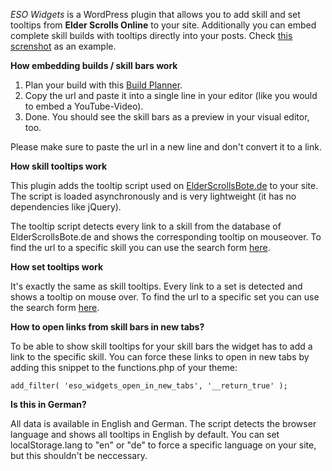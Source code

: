 _ESO Widgets_ is a WordPress plugin that allows you to add skill and set tooltips from **Elder Scrolls Online** to your site. Additionally you can embed complete skill builds with tooltips directly into your posts. Check <a href="https://ps.w.org/eso-widgets/assets/screenshot-1.png">this screnshot</a> as an example.

**How embedding builds / skill bars work**

1. Plan your build with this <a href="http://www.elderscrollsbote.de/planer/">Build Planner</a>.
2. Copy the url and paste it into a single line in your editor (like you would to embed a YouTube-Video).
3. Done. You should see the skill bars as a preview in your visual editor, too.

Please make sure to paste the url in a new line and don't convert it to a link.

**How skill tooltips work**

This plugin adds the tooltip script used on <a href="http://www.elderscrollsbote.de">ElderScrollsBote.de</a> to your site. The script is loaded asynchronously and is very lightweight (it has no dependencies like jQuery).

The tooltip script detects every link to a skill from the database of ElderScrollsBote.de and shows the corresponding tooltip on mouseover. To find the url to a specific skill you can use the search form <a href="http://www.elderscrollsbote.de/skills/">here</a>.

**How set tooltips work**

It's exactly the same as skill tooltips. Every link to a set is detected and shows a tooltip on mouse over. To find the url to a specific set you can use the search form <a href="http://www.elderscrollsbote.de/sets/">here</a>.

**How to open links from skill bars in new tabs?**

To be able to show skill tooltips for your skill bars the widget has to add a link to the specific skill. You can force these links to open in new tabs by adding this snippet to the functions.php of your theme:

`add_filter( 'eso_widgets_open_in_new_tabs', '__return_true' );`

**Is this in German?**

All data is available in English and German. The script detects the browser language and shows all tooltips in English by default. You can set localStorage.lang to "en" or "de" to force a specific language on your site, but this shouldn't be neccessary.